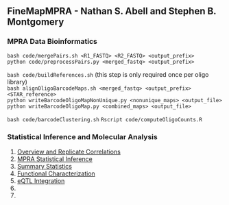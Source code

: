 ## FineMapMPRA - Nathan S. Abell and Stephen B. Montgomery

### MPRA Data Bioinformatics
`bash code/mergePairs.sh <R1_FASTQ> <R2_FASTQ> <output_prefix>`  
`python code/preprocessPairs.py <merged_fastq> <output_prefix>`

`bash code/buildReferences.sh` (this step is only required once per oligo library)  
`bash alignOligoBarcodeMaps.sh <merged_fastq> <output_prefix> <STAR_reference>`  
`python writeBarcodeOligoMapNonUnique.py <nonunique_maps> <output_file>`  
`python writeBarcodeOligoMap.py <combined_maps> <output_file>`  

`bash code/barcodeClustering.sh`
`Rscript code/computeOligoCounts.R`

### Statistical Inference and Molecular Analysis

1. [Overview and Replicate Correlations](notebooks/section1-descriptive-statistics.ipynb)
2. [MPRA Statistical Inference](notebooks/section2-model-inference.ipynb)
3. [Summary Statistics](notebooks/section2a-model-eval.ipynb)
4. [Functional Characterization](notebooks/section3-functional-annotation.ipynb)
5. [eQTL Integration](notebooks/section4-eqtl.ipynb)
6. 
7. 